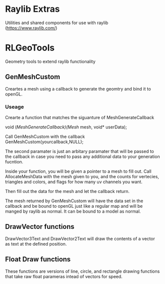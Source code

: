 # Raylib Extras
Utilities and shared components for use with raylib (https://www.raylib.com/)

# RLGeoTools
Geometry tools to extend raylib functionality

## GenMeshCustom
Creartes a mesh using a callback to generate the geomtry and bind it to openGL.
### Useage
Crearte a function that matches the siguanture of MeshGenerateCallback

void (*MeshGenerateCallback)(Mesh* mesh, void* userData);

Call GenMeshCustom with the callback
GenMeshCustom(yourcallback,NULL);

The second paramater is just an arbitary paramater that will be passed to the callback in case you need to pass any additional data to your generation fucntion.

Inside your function, you will be given a pointer to a mesh to fill out.
Call AllocateMeshData with the mesh given to you, and the counts for vertecies, triangles and colors, and flags for how many uv channels you want.

Then fill out the data for the mesh and let the callback return.

The mesh returned by GenMeshCustom will have the data set in the callback and be bound to openGL just like a regular map and will be manged by raylib as normal.
It can be bound to a model as normal.

## DrawVector functions
DrawVector3Text and DrawVector2Text will draw the contents of a vector as text at the defined position.

## Float Draw functions
These functions are versions of line, circle, and rectangle drawing functions that take raw float parameras intead of vectors for speed.